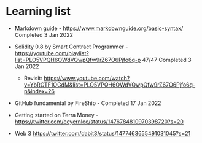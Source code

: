 # Learning list
- Markdown guide - https://www.markdownguide.org/basic-syntax/ Completed 3 Jan 2022
- Solidity 0.8 by Smart Contract Programmer - https://youtube.com/playlist?list=PLO5VPQH6OWdVQwpQfw9rZ67O6Pjfo6q-p 47/47 Completed 3 Jan 2022
  - Revisit: https://www.youtube.com/watch?v=YbRGTF1OGdM&list=PLO5VPQH6OWdVQwpQfw9rZ67O6Pjfo6q-p&index=26

- GitHub fundamental by FireShip - Completed 17 Jan 2022

- Getting started on Terra Money - https://twitter.com/eeyernlee/status/1476784810970398720?s=20
- Web 3 https://twitter.com/dabit3/status/1477463655491031045?s=21
